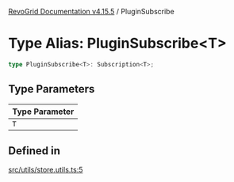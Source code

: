[RevoGrid Documentation v4.15.5](README.md) / PluginSubscribe

# Type Alias: PluginSubscribe\<T\>

```ts
type PluginSubscribe<T>: Subscription<T>;
```

## Type Parameters

| Type Parameter |
| ------ |
| `T` |

## Defined in

[src/utils/store.utils.ts:5](https://github.com/revolist/revogrid/blob/e4de5901d3a858ae9e9a420f27ffcd2a33073a79/src/utils/store.utils.ts#L5)
